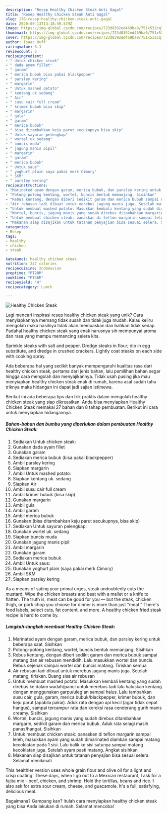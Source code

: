 ```yaml
---
description: "Resep Healthy Chicken Steak Anti Gagal"
title: "Resep Healthy Chicken Steak Anti Gagal"
slug: 178-resep-healthy-chicken-steak-anti-gagal
date: 2020-09-13T13:18:59.579Z
image: https://img-global.cpcdn.com/recipes/723d8392ed469ba0/751x532cq70/healthy-chicken-steak-foto-resep-utama.jpg
thumbnail: https://img-global.cpcdn.com/recipes/723d8392ed469ba0/751x532cq70/healthy-chicken-steak-foto-resep-utama.jpg
cover: https://img-global.cpcdn.com/recipes/723d8392ed469ba0/751x532cq70/healthy-chicken-steak-foto-resep-utama.jpg
author: Isaac Huff
ratingvalue: 3.1
reviewcount: 5
recipeingredient:
- " Untuk chicken steak"
- " dada ayam fillet"
- " garam"
- " merica bubuk bisa pakai blackpepper"
- " parsley kering"
- " margarin"
- " Untuk mashed potato"
- " kentang uk sedang"
- " Air"
- " susu cair full cream"
- " krimer bubuk bisa skip"
- " margarin"
- " gula"
- " garam"
- " merica bubuk"
- " bisa ditambahkan keju parut secukupnya bisa skip"
- " Untuk sayuran pelengkap"
- " wortel uk sedang"
- " buncis muda"
- " jagung manis pipil"
- " margarin"
- " garam"
- " merica bubuk"
- " Untuk saus"
- " yoghurt plain saya pakai merk Cimory"
- " SKM"
- " parsley kering"
recipeinstructions:
- "Marinated ayam dengan garam, merica bubuk, dan parsley kering untuk beberapa saat. Sisihkan"
- "Potong-potong kentang, wortel, buncis bentuk memanjang. Sisihkan"
- "Rebus kentang, dengan diberi sedikit garam dan merica bubuk sampai matang dan air rebusan mendidih. Lalu masukkan wortel dan buncis. Rebus sejenak sampai wortel dan buncis matang. Tiriskan semua"
- "Air rebusan tadi dibuat untuk merebus jagung manis juga. Setelah matang, tiriskan. Buang sisa air rebusan"
- "Untuk membuat mashed potato: Masukkan kembali kentang yang sudah direbus ke dalam wadah/panci untuk merebus tadi lalu haluskan kentang dengan menggunakan garpu/uleg&#39;an sampai halus. Lalu tambahkan susu cair, gula, garam, merica bubuk/blackpepper, krimer bubuk, dan keju parut (apabila pakai). Aduk rata dengan api kecil (agar tidak cepat hangus), sampai tercampur rata dan koreksi rasa cenderung gurih manis creamy. Sisihkan"
- "Wortel, buncis, jagung manis yang sudah direbus ditambahkan margarin, sedikit garam dan merica bubuk. Aduk rata selagi masih panas/hangat. Sisihkan"
- "Untuk membuat chicken steak: panaskan di teflon margarin sampai leleh, masukkan ayam yang sudah dimarinated diamkan sampai matang kecoklatan pada 1 sisi. Lalu balik ke sisi satunya sampai matang kecoklatan juga. Setelah ayam pasti matang. Angkat sisihkan"
- "Makanan siap disajikan untuk tatanan penyajian bisa sesuai selera. Selamat menikmati"
categories:
- Resep
tags:
- healthy
- chicken
- steak

katakunci: healthy chicken steak 
nutrition: 247 calories
recipecuisine: Indonesian
preptime: "PT28M"
cooktime: "PT46M"
recipeyield: "4"
recipecategory: Lunch

---
```



![Healthy Chicken Steak](https://img-global.cpcdn.com/recipes/723d8392ed469ba0/751x532cq70/healthy-chicken-steak-foto-resep-utama.jpg)

Lagi mencari inspirasi resep healthy chicken steak yang unik? Cara menyiapkannya memang tidak susah dan tidak juga mudah. Kalau keliru mengolah maka hasilnya tidak akan memuaskan dan bahkan tidak sedap. Padahal healthy chicken steak yang enak harusnya sih mempunyai aroma dan rasa yang mampu memancing selera kita.

Sprinkle steaks with salt and pepper. Dredge steaks in flour; dip in egg substitute, and dredge in crushed crackers. Lightly coat steaks on each side with cooking spray.

Ada beberapa hal yang sedikit banyak mempengaruhi kualitas rasa dari healthy chicken steak, pertama dari jenis bahan, lalu pemilihan bahan segar hingga cara mengolah dan menyajikannya. Tidak usah pusing jika mau menyiapkan healthy chicken steak enak di rumah, karena asal sudah tahu triknya maka hidangan ini dapat jadi sajian istimewa.


Berikut ini ada beberapa tips dan trik praktis dalam mengolah healthy chicken steak yang siap dikreasikan. Anda bisa menyiapkan Healthy Chicken Steak memakai 27 bahan dan 8 tahap pembuatan. Berikut ini cara untuk menyiapkan hidangannya.

<!--inarticleads1-->

##### Bahan-bahan dan bumbu yang diperlukan dalam pembuatan Healthy Chicken Steak:

1. Sediakan  Untuk chicken steak:
1. Gunakan  dada ayam fillet
1. Gunakan  garam
1. Sediakan  merica bubuk (bisa pakai blackpepper)
1. Ambil  parsley kering
1. Siapkan  margarin
1. Ambil  Untuk mashed potato:
1. Siapkan  kentang uk. sedang
1. Siapkan  Air
1. Ambil  susu cair full cream
1. Ambil  krimer bubuk (bisa skip)
1. Gunakan  margarin
1. Ambil  gula
1. Ambil  garam
1. Ambil  merica bubuk
1. Gunakan  (bisa ditambahkan keju parut secukupnya, bisa skip)
1. Sediakan  Untuk sayuran pelengkap:
1. Gunakan  wortel uk. sedang
1. Siapkan  buncis muda
1. Gunakan  jagung manis pipil
1. Ambil  margarin
1. Gunakan  garam
1. Sediakan  merica bubuk
1. Ambil  Untuk saus:
1. Gunakan  yoghurt plain (saya pakai merk Cimory)
1. Ambil  SKM
1. Siapkan  parsley kering


As a means of sating your primal urges, steak undoubtedly cuts the mustard. Wipe the chicken breasts and beat with a mallet or a knife to flatten. The truth is, meat can be good for you — but the steak, chicken thigh, or pork chop you choose for dinner is more than just &#34;meat.&#34; There&#39;s food labels, select cuts, fat content, and more. A healthy chicken fried steak recipe is hard to come by. 

<!--inarticleads2-->

##### Langkah-langkah membuat Healthy Chicken Steak:

1. Marinated ayam dengan garam, merica bubuk, dan parsley kering untuk beberapa saat. Sisihkan
1. Potong-potong kentang, wortel, buncis bentuk memanjang. Sisihkan
1. Rebus kentang, dengan diberi sedikit garam dan merica bubuk sampai matang dan air rebusan mendidih. Lalu masukkan wortel dan buncis. Rebus sejenak sampai wortel dan buncis matang. Tiriskan semua
1. Air rebusan tadi dibuat untuk merebus jagung manis juga. Setelah matang, tiriskan. Buang sisa air rebusan
1. Untuk membuat mashed potato: Masukkan kembali kentang yang sudah direbus ke dalam wadah/panci untuk merebus tadi lalu haluskan kentang dengan menggunakan garpu/uleg&#39;an sampai halus. Lalu tambahkan susu cair, gula, garam, merica bubuk/blackpepper, krimer bubuk, dan keju parut (apabila pakai). Aduk rata dengan api kecil (agar tidak cepat hangus), sampai tercampur rata dan koreksi rasa cenderung gurih manis creamy. Sisihkan
1. Wortel, buncis, jagung manis yang sudah direbus ditambahkan margarin, sedikit garam dan merica bubuk. Aduk rata selagi masih panas/hangat. Sisihkan
1. Untuk membuat chicken steak: panaskan di teflon margarin sampai leleh, masukkan ayam yang sudah dimarinated diamkan sampai matang kecoklatan pada 1 sisi. Lalu balik ke sisi satunya sampai matang kecoklatan juga. Setelah ayam pasti matang. Angkat sisihkan
1. Makanan siap disajikan untuk tatanan penyajian bisa sesuai selera. Selamat menikmati


This healthier version uses whole grain flour and olive oil for a light and crisp coating. These days, when I go out to a Mexican restaurant, I ask for a fajita mix - beef, chicken, and shrimp. Hold the tortillas, beans and rice. I also ask for extra sour cream, cheese, and guacamole. It&#39;s a full, satisfying, delicious meal. 

Bagaimana? Gampang kan? Itulah cara menyiapkan healthy chicken steak yang bisa Anda lakukan di rumah. Selamat mencoba!
